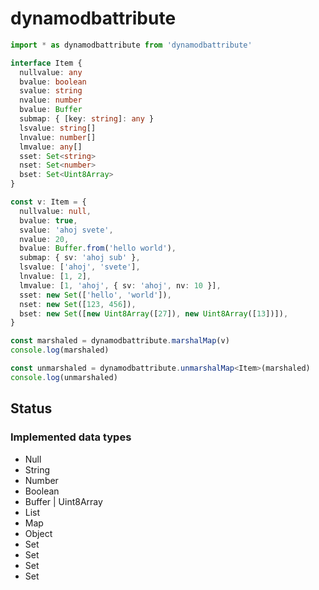 # dynamodbattribute

```ts
import * as dynamodbattribute from 'dynamodbattribute'

interface Item {
  nullvalue: any
  bvalue: boolean
  svalue: string
  nvalue: number
  bvalue: Buffer
  submap: { [key: string]: any }
  lsvalue: string[]
  lnvalue: number[]
  lmvalue: any[]
  sset: Set<string>
  nset: Set<number>
  bset: Set<Uint8Array>
}

const v: Item = {
  nullvalue: null,
  bvalue: true,
  svalue: 'ahoj svete',
  nvalue: 20,
  bvalue: Buffer.from('hello world'),
  submap: { sv: 'ahoj sub' },
  lsvalue: ['ahoj', 'svete'],
  lnvalue: [1, 2],
  lmvalue: [1, 'ahoj', { sv: 'ahoj', nv: 10 }],
  sset: new Set(['hello', 'world']),
  nset: new Set([123, 456]),
  bset: new Set([new Uint8Array([27]), new Uint8Array([13])]),
}

const marshaled = dynamodbattribute.marshalMap(v)
console.log(marshaled)

const unmarshaled = dynamodbattribute.unmarshalMap<Item>(marshaled)
console.log(unmarshaled)
```

## Status

### Implemented data types

- Null
- String
- Number
- Boolean
- Buffer | Uint8Array
- List
- Map
- Object
- Set<string>
- Set<number>
- Set<Buffer>
- Set<Uint8Array>
